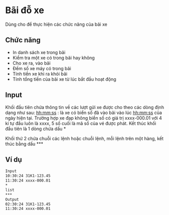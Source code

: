 # Bãi đỗ xe

Dùng cho để thực hiện các chức năng của bãi xe





## Chức năng

- In danh sách xe trong bãi
- Kiểm tra một xe có trong bãi hay không
- Cho xe ra, vào bãi
- Đếm số xe máy có trong bãi
- Tính tiền xe khi ra khỏi bãi
- Tính tổng tiền của bãi xe từ lúc bắt đầu hoạt động


## Input

Khối đầu tiên chứa thông tin về các lượt gửi xe được cho theo các dòng định dạng như sau:
<hh:mm:ss> <plate>: là xe có biển số <plate> đã vào bãi vào lúc <hh:mm:ss> của ngày hiện tại. Trường hợp xe đạp không biển số <plate> có giá trị xxxx-000.01 với 4 kí tự đầu luôn là xxxx, 5 số cuối là mã số của vé được phát.
Kết thúc khối đầu tiên là 1 dòng chứa dấu *

Khối thứ 2 chứa chuỗi các lệnh hoặc chuỗi lệnh, mỗi lệnh trên một hàng, kết thúc bằng dấu ***








## Ví dụ



```bash
Input
10:30:24 31K1-123.45
11:30:24 xxxx-000.01
*
list
***
Output
02:30:24 31K1-123.45
11:30:24 xxxx-000.01

```

##
